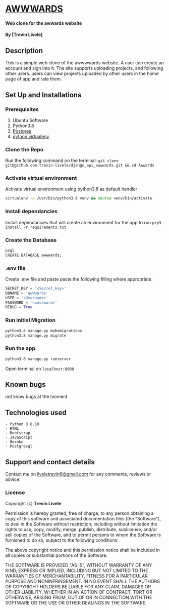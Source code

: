 # [AWWWARDS]()
#### Web clone for the awwards website
#### By **[Trevin Livele]**

## Description
This is a simple web clone of the awwwwards website. A user can create an account and sign into it. 
The site supports uploading projects, and following other users. 
users can view projects uploaded by other users in the home page of app and rate them.

## Set Up and Installations

### Prerequisites
1. Ubuntu Software
2. Python3.8
3. [Postgres](https://www.postgresql.org/download/)
4. [python virtualenv](https://gist.github.com/Geoyi/d9fab4f609e9f75941946be45000632b)

### Clone the Repo
Run the following command on the terminal:
`git clone git@github.com:trevin-livele/django_api_awwwards.git && cd Awwards`


### Activate virtual environment
Activate virtual environment using python3.8 as default handler
```bash
virtualenv -p /usr/bin/python3.8 venv && source venv/bin/activate
```

### Install dependancies
Install dependancies that will create an environment for the app to run
`pip3 install -r requirements.txt`

### Create the Database
```bash
psql
CREATE DATABASE awwwards;
```
### .env file
Create .env file and paste paste the following filling where appropriate:
```python
SECRET_KEY = '<Secret_key>'
DBNAME = 'awwwards'
USER = '<Username>'
PASSWORD = '<password>'
DEBUG = True

```
### Run initial Migration
```bash
python3.8 manage.py makemigrations
python3.8 manage.py migrate
```

### Run the app
```bash
python3.8 manage.py runserver
```
Open terminal on `localhost:8000`

## Known bugs
not know bugs at the moment
## Technologies used
    - Python 3.8.10
    - HTML
    - Bootstrap 
    - JavaScript
    - Heroku
    - Postgresql

## Support and contact details
Contact me on liveletrevin6@gmail.com for any comments, reviews or advice.

### License
Copyright (c) **Trevin Livele**

Permission is hereby granted, free of charge, to any person obtaining a copy of this software and associated documentation files (the "Software"), to deal in the Software without restriction, including without limitation the rights to use, copy, modify, merge, publish, distribute, sublicense, and/or sell copies of the Software, and to permit persons to whom the Software is furnished to do so, subject to the following conditions:

The above copyright notice and this permission notice shall be included in all copies or substantial portions of the Software.

THE SOFTWARE IS PROVIDED "AS IS", WITHOUT WARRANTY OF ANY KIND, EXPRESS OR IMPLIED, INCLUDING BUT NOT LIMITED TO THE WARRANTIES OF MERCHANTABILITY, FITNESS FOR A PARTICULAR PURPOSE AND NONINFRINGEMENT. IN NO EVENT SHALL THE AUTHORS OR COPYRIGHT HOLDERS BE LIABLE FOR ANY CLAIM, DAMAGES OR OTHER LIABILITY, WHETHER IN AN ACTION OF CONTRACT, TORT OR OTHERWISE, ARISING FROM, OUT OF OR IN CONNECTION WITH THE SOFTWARE OR THE USE OR OTHER DEALINGS IN THE SOFTWARE.
